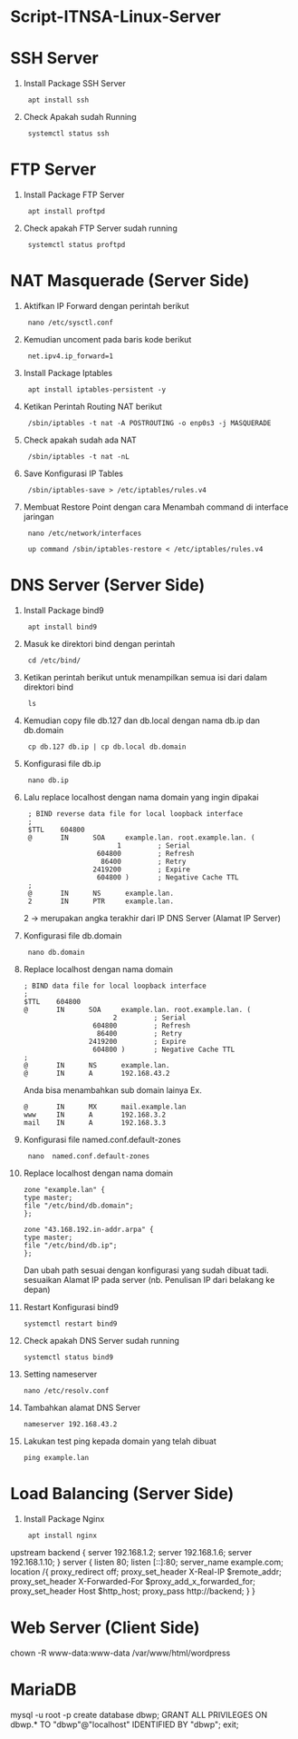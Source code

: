 # Script-ITNSA-Linux-Server
# SSH Server
1. Install Package SSH Server

		apt install ssh

2. Check Apakah sudah Running

		systemctl status ssh

# FTP Server
1. Install Package FTP Server

		apt install proftpd

2. Check apakah FTP Server sudah running

		systemctl status proftpd


# NAT Masquerade (Server Side)
1. Aktifkan IP Forward dengan perintah berikut

		nano /etc/sysctl.conf

2. Kemudian uncoment pada baris kode berikut

		net.ipv4.ip_forward=1
	
3. Install Package Iptables
	
		apt install iptables-persistent -y

4. Ketikan Perintah Routing NAT berikut
	
		/sbin/iptables -t nat -A POSTROUTING -o enp0s3 -j MASQUERADE

5. Check apakah sudah ada NAT

		/sbin/iptables -t nat -nL
		
6. Save Konfigurasi IP Tables

		/sbin/iptables-save > /etc/iptables/rules.v4

7. Membuat Restore Point dengan cara Menambah command di interface jaringan 

		nano /etc/network/interfaces
		
		up command /sbin/iptables-restore < /etc/iptables/rules.v4


# DNS Server (Server Side)
1. Install Package bind9

		apt install bind9

2. Masuk ke direktori bind dengan perintah

		cd /etc/bind/

3. Ketikan perintah berikut untuk menampilkan semua isi dari dalam direktori bind

		ls

4. Kemudian copy file db.127 dan db.local dengan nama db.ip dan db.domain 

		cp db.127 db.ip | cp db.local db.domain

5. Konfigurasi file db.ip

		nano db.ip

6. Lalu replace localhost dengan nama domain yang ingin dipakai



		; BIND reverse data file for local loopback interface
		;
		$TTL    604800
		@       IN      SOA     example.lan. root.example.lan. (
                              1         ; Serial
                         604800         ; Refresh
                          86400         ; Retry
                        2419200         ; Expire
                         604800 )       ; Negative Cache TTL
		;
		@       IN      NS      example.lan.
		2       IN      PTR     example.lan.
	2 -> merupakan angka terakhir dari IP DNS Server (Alamat IP Server)

7. Konfigurasi file db.domain

		nano db.domain

8.  Replace localhost dengan nama domain 


		; BIND data file for local loopback interface
		;
		$TTL    604800
		@       IN      SOA     example.lan. root.example.lan. (
                              2         ; Serial
                         604800         ; Refresh
                          86400         ; Retry
                        2419200         ; Expire
                         604800 )       ; Negative Cache TTL
		;
		@       IN      NS      example.lan.
		@       IN      A       192.168.43.2

		
	Anda bisa menambahkan sub domain lainya Ex.

		@       IN      MX      mail.example.lan
		www     IN      A       192.168.3.2
		mail    IN      A       192.168.3.3

9. Konfigurasi file named.conf.default-zones

		nano  named.conf.default-zones

10. Replace localhost dengan nama domain

		
		zone "example.lan" {
        type master;
        file "/etc/bind/db.domain";
		};

		zone "43.168.192.in-addr.arpa" {
        type master;
        file "/etc/bind/db.ip";
		};

	Dan ubah path sesuai dengan konfigurasi yang sudah dibuat tadi. sesuaikan Alamat IP pada server (nb. Penulisan IP dari belakang ke depan)

11. Restart Konfigurasi bind9

		systemctl restart bind9

12. Check apakah DNS Server sudah running

		systemctl status bind9

13. Setting nameserver

		nano /etc/resolv.conf

14. Tambahkan alamat DNS Server

		nameserver 192.168.43.2

15. Lakukan test ping kepada domain yang telah dibuat

		ping example.lan
# Load Balancing (Server Side)
1. Install Package Nginx

		apt install nginx


upstream backend {
	server 192.168.1.2;
	server 192.168.1.6;
	server 192.168.1.10;
}
	server {
	listen 80;
	listen [::]:80;
	server_name example.com;
	location /{
		proxy_redirect off;
		proxy_set_header X-Real-IP $remote_addr;
		proxy_set_header X-Forwarded-For $proxy_add_x_forwarded_for;
		proxy_set_header Host $http_host;
		proxy_pass	http://backend;
	}
}

# Web Server (Client Side)

chown -R www-data:www-data /var/www/html/wordpress


# MariaDB
mysql -u root -p
create database dbwp;
GRANT ALL PRIVILEGES ON dbwp.* TO "dbwp"@"localhost" IDENTIFIED BY "dbwp";
exit;

